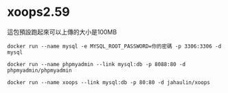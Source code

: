 # xoops2.59
這包預設跑起來可以上傳的大小是100MB
```
docker run --name mysql -e MYSQL_ROOT_PASSWORD=你的密碼 -p 3306:3306 -d mysql

docker run --name phpmyadmin --link mysql:db -p 8088:80 -d phpmyadmin/phpmyadmin

docker run --name xoops --link mysql:db -p 80:80 -d jahaulin/xoops
```
